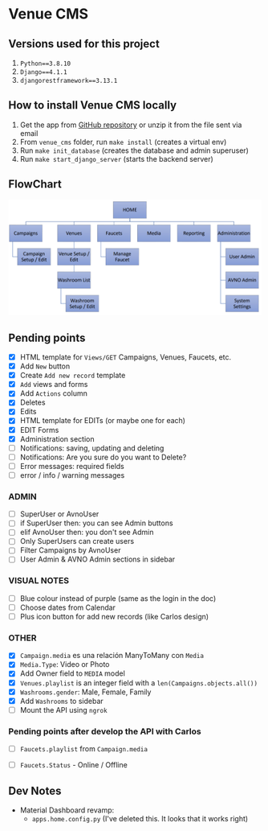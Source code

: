 # Venue CMS

## Versions used for this project
1) `Python==3.8.10`
2) `Django==4.1.1`
3) `djangorestframework==3.13.1`

## How to install Venue CMS locally
1) Get the app from [GitHub repository](https://github.com/Quitiweb/venue_cms/) or unzip it from the file sent via email
2) From `venue_cms` folder, run `make install` (creates a virtual env)
3) Run `make init_database` (creates the database and admin superuser)
4) Run `make start_django_server` (starts the backend server)

## FlowChart

![img.png](img.png)

## Pending points

- [x] HTML template for `Views/GET` Campaigns, Venues, Faucets, etc.
- [x] Add `New` button
- [x] Create `Add new record` template
- [x] `Add` views and forms
- [x] Add `Actions` column
- [x] Deletes
- [x] Edits
- [x] HTML template for EDITs (or maybe one for each)
- [x] EDIT Forms
- [x] Administration section
- [ ] Notifications: saving, updating and deleting
- [ ] Notifications: Are you sure do you want to Delete?
- [ ] Error messages: required fields
- [ ] error / info / warning messages

### ADMIN
- [ ] SuperUser or AvnoUser
- [ ] if SuperUser then: you can see Admin buttons
- [ ] elif AvnoUser then: you don't see Admin
- [ ] Only SuperUsers can create users
- [ ] Filter Campaigns by AvnoUser
- [ ] User Admin & AVNO Admin sections in sidebar

### VISUAL NOTES
- [ ] Blue colour instead of purple (same as the login in the doc)
- [ ] Choose dates from Calendar
- [ ] Plus icon button for add new records (like Carlos design)

### OTHER
- [x] `Campaign.media` es una relación ManyToMany con `Media`
- [x] `Media.Type`: Video or Photo
- [x] Add Owner field to `MEDIA` model
- [x] `Venues.playlist` is an integer field with a `len(Campaigns.objects.all())`
- [x] `Washrooms.gender`: Male, Female, Family
- [x] Add `Washrooms` to sidebar
- [ ] Mount the API using `ngrok`

### Pending points after develop the API with Carlos
- [ ] `Faucets.playlist` from `Campaign.media`
- [ ] `Faucets.Status` - Online / Offline


## Dev Notes
- Material Dashboard revamp:
    - `apps.home.config.py` (I've deleted this. It looks that it works right)
